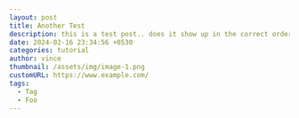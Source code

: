 ```yaml
---
layout: post
title: Another Test
description: this is a test post.. does it show up in the correct order?
date: 2024-02-16 23:34:56 +0530
categories: tutorial
author: vince
thumbnail: /assets/img/image-1.png
customURL: https://www.example.com/
tags:
  - Tag
  - Foo
---
```


